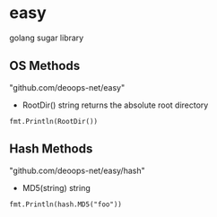 # easy

golang sugar library


## OS Methods
"github.com/deoops-net/easy"

* RootDir() string
returns the absolute root directory

```golang
fmt.Println(RootDir())
```

## Hash Methods

"github.com/deoops-net/easy/hash"

* MD5(string) string

```golang
fmt.Println(hash.MD5("foo"))
```

